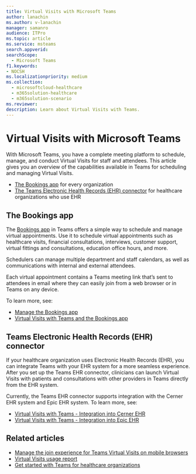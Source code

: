 ```yaml
---
title: Virtual Visits with Microsoft Teams 
author: lanachin
ms.author: v-lanachin
manager: samanro
audience: ITPro
ms.topic: article 
ms.service: msteams 
search.appverid: 
searchScope:
  - Microsoft Teams
f1.keywords:
- NOCSH
ms.localizationpriority: medium
ms.collection: 
  - microsoftcloud-healthcare
  - m365solution-healthcare
  - m365solution-scenario
ms.reviewer: 
description: Learn about Virtual Visits with Teams. 
---
```


# Virtual Visits with Microsoft Teams

With Microsoft Teams, you have a complete meeting platform to schedule, manage, and conduct Virtual Visits for staff and attendees. This article gives you an overview of the capabilities available in Teams for scheduling and managing Virtual Visits.

- [The Bookings app](#the-bookings-app) for every organization
- [The Teams Electronic Health Records (EHR) connector](#teams-electronic-health-records-ehr-connector) for healthcare organizations who use EHR

## The Bookings app

The [Bookings app](https://support.microsoft.com/office/what-is-bookings-42d4e852-8e99-4d8f-9b70-d7fc93973cb5) in Teams offers a simple way to schedule and manage virtual appointments. Use it to schedule virtual appointments such as healthcare visits, financial consultations, interviews, customer support, virtual fittings and consultations, education office hours, and more.

Schedulers can manage multiple department and staff calendars, as well as communications with internal and external attendees.

Each virtual appointment contains a Teams meeting link that’s sent to attendees in email where they can easily join from a web browser or in Teams on any device.

To learn more, see:

- [Manage the Bookings app](../bookings-app-admin.md)
- [Virtual Visits with Teams and the Bookings app](bookings-virtual-visits.md)

## Teams Electronic Health Records (EHR) connector

If your healthcare organization uses Electronic Health Records (EHR), you can integrate Teams with your EHR system for a more seamless experience. After you set up the Teams EHR connector, clinicians can launch Virtual Visits with patients and consultations with other providers in Teams directly from the EHR system.

Currently, the Teams EHR connector supports integration with the Cerner EHR system and Epic EHR system. To learn more, see:

- [Virtual Visits with Teams - Integration into Cerner EHR](healthcare/ehr-admin-cerner.md)
- [Virtual Visits with Teams - Integration into Epic EHR](healthcare/ehr-admin.md)

## Related articles

- [Manage the join experience for Teams Virtual Visits on mobile browsers](mobile-browser-join.md)
- [Virtual Visits usage report](../teams-analytics-and-reports/virtual-visits-usage-report.md)
- [Get started with Teams for healthcare organizations](healthcare/teams-in-hc.md)